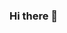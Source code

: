 ### Hi there 👋

<!--
**Akshaya21513/Akshaya21513** is a ✨ _special_ ✨ repository because its `README.md` (this file) appears on your GitHub profile.

Here are some ideas to get you started:

-👋 Hey there! I'm A, a B.Tech student eager to dive into the world of programming. 
-🔧 Currently sharpening my skills in C/C++, Java, and Python to craft powerful, efficient, and scalable solutions. 🚀
-📫 How to reach me: (https://www.linkedin.com/in/akshaya-s-bipin-43233b259)
-->
